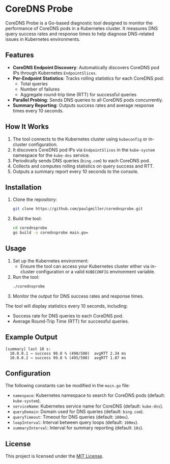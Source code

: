 # CoreDNS Probe

CoreDNS Probe is a Go-based diagnostic tool designed to monitor the performance of CoreDNS pods in a Kubernetes cluster. It measures DNS query success rates and response times to help diagnose DNS-related issues in Kubernetes environments.

## Features
- **CoreDNS Endpoint Discovery**: Automatically discovers CoreDNS pod IPs through Kubernetes `EndpointSlices`.
- **Per-Endpoint Statistics**: Tracks rolling statistics for each CoreDNS pod:
  - Total queries
  - Number of failures
  - Aggregate round-trip time (RTT) for successful queries
- **Parallel Probing**: Sends DNS queries to all CoreDNS pods concurrently.
- **Summary Reporting**: Outputs success rates and average response times every 10 seconds.

## How It Works
1. The tool connects to the Kubernetes cluster using `kubeconfig` or in-cluster configuration.
2. It discovers CoreDNS pod IPs via `EndpointSlices` in the `kube-system` namespace for the `kube-dns` service.
3. Periodically sends DNS queries (`bing.com`) to each CoreDNS pod.
4. Collects and computes rolling statistics on query success and RTT.
5. Outputs a summary report every 10 seconds to the console.

## Installation
1. Clone the repository:
   ```bash
   git clone https://github.com/paulgmiller/corednsprobe.git
   ```
2. Build the tool:
   ```bash
   cd corednsprobe
   go build -o corednsprobe main.go=
   ```
## Usage
1. Set up the Kubernetes environment:
   - Ensure the tool can access your Kubernetes cluster either via in-cluster configuration or a valid `KUBECONFIG` environment variable.
2. Run the tool:
   ```bash
   ./corednsprobe
3. Monitor the output for DNS success rates and response times.

The tool will display statistics every 10 seconds, including:
- Success rate for DNS queries to each CoreDNS pod.
- Average Round-Trip Time (RTT) for successful queries.

## Example Output
```
[summary] last 10 s:
  10.0.0.1 → success 98.0 % (490/500)  avgRTT 2.34 ms
  10.0.0.2 → success 99.0 % (495/500)  avgRTT 1.87 ms
```

## Configuration
The following constants can be modified in the `main.go` file:
- `namespace`: Kubernetes namespace to search for CoreDNS pods (default: `kube-system`).
- `serviceName`: Kubernetes service name for CoreDNS (default: `kube-dns`).
- `queryDomain`: Domain used for DNS queries (default: `bing.com`).
- `queryTimeout`: Timeout for DNS queries (default: `100ms`).
- `loopInterval`: Interval between query loops (default: `100ms`).
- `summaryInterval`: Interval for summary reporting (default: `10s`).

## License
This project is licensed under the [MIT License](LICENSE).

